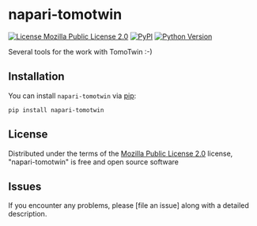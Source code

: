 # napari-tomotwin

[![License Mozilla Public License 2.0](https://img.shields.io/pypi/l/napari-tomotwin.svg?color=green)](https://github.com/MPI-Dortmund/napari-tomotwin/raw/main/LICENSE)
[![PyPI](https://img.shields.io/pypi/v/napari-tomotwin.svg?color=green)](https://pypi.org/project/napari-tomotwin)
[![Python Version](https://img.shields.io/pypi/pyversions/napari-tomotwin.svg?color=green)](https://python.org)

Several tools for the work with TomoTwin :-)


## Installation

You can install `napari-tomotwin` via [pip]:

    pip install napari-tomotwin


## License

Distributed under the terms of the [Mozilla Public License 2.0] license,
"napari-tomotwin" is free and open source software

## Issues

If you encounter any problems, please [file an issue] along with a detailed description.

[napari]: https://github.com/napari/napari
[Cookiecutter]: https://github.com/audreyr/cookiecutter
[@napari]: https://github.com/napari
[MIT]: http://opensource.org/licenses/MIT
[BSD-3]: http://opensource.org/licenses/BSD-3-Clause
[GNU GPL v3.0]: http://www.gnu.org/licenses/gpl-3.0.txt
[GNU LGPL v3.0]: http://www.gnu.org/licenses/lgpl-3.0.txt
[Apache Software License 2.0]: http://www.apache.org/licenses/LICENSE-2.0
[Mozilla Public License 2.0]: https://www.mozilla.org/media/MPL/2.0/index.txt
[cookiecutter-napari-plugin]: https://github.com/napari/cookiecutter-napari-plugin

[napari]: https://github.com/napari/napari
[tox]: https://tox.readthedocs.io/en/latest/
[pip]: https://pypi.org/project/pip/
[PyPI]: https://pypi.org/
